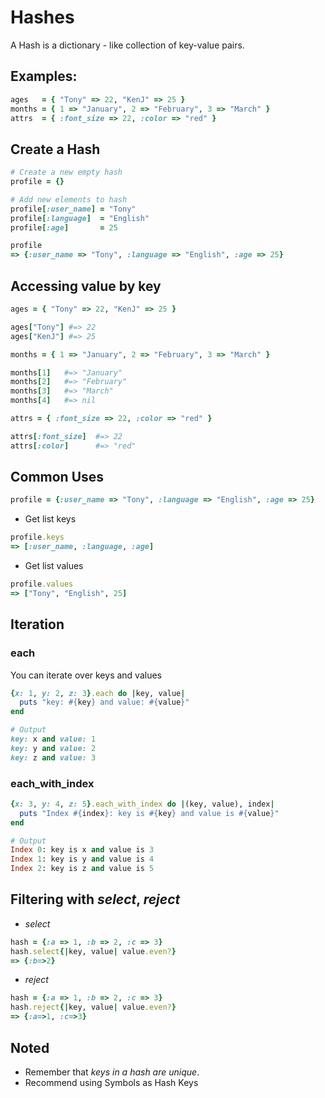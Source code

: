# Hashes

A Hash is a dictionary - like collection of key-value pairs.

## Examples:

```ruby
ages   = { "Tony" => 22, "KenJ" => 25 }
months = { 1 => "January", 2 => "February", 3 => "March" }
attrs  = { :font_size => 22, :color => "red" }
```

## Create a Hash

```ruby
# Create a new empty hash
profile = {} 

# Add new elements to hash
profile[:user_name] = "Tony"    
profile[:language]  = "English" 
profile[:age]       = 25     

profile
=> {:user_name => "Tony", :language => "English", :age => 25}
```

## Accessing value by key
```ruby
ages = { "Tony" => 22, "KenJ" => 25 }

ages["Tony"] #=> 22
ages["KenJ"] #=> 25
```

```ruby
months = { 1 => "January", 2 => "February", 3 => "March" }

months[1]   #=> "January"
months[2]   #=> "February"
months[3]   #=> "March"
months[4]   #=> nil
```

```ruby
attrs = { :font_size => 22, :color => "red" }

attrs[:font_size]  #=> 22
attrs[:color]      #=> "red"
```

## Common Uses
```ruby
profile = {:user_name => "Tony", :language => "English", :age => 25}
```

- Get list keys

```ruby
profile.keys 
=> [:user_name, :language, :age]
```

- Get list values

```ruby
profile.values
=> ["Tony", "English", 25]
``` 

## Iteration
### each
You can iterate over keys and values

```ruby
{x: 1, y: 2, z: 3}.each do |key, value|
  puts "key: #{key} and value: #{value}"
end

# Output
key: x and value: 1
key: y and value: 2
key: z and value: 3
```

### each_with_index

```ruby
{x: 3, y: 4, z: 5}.each_with_index do |(key, value), index| 
  puts "Index #{index}: key is #{key} and value is #{value}"
end

# Output
Index 0: key is x and value is 3
Index 1: key is y and value is 4
Index 2: key is z and value is 5
```

## Filtering with *select*, *reject*
- *select* 

```ruby
hash = {:a => 1, :b => 2, :c => 3}
hash.select{|key, value| value.even?}   
=> {:b=>2}
```

- *reject*

```ruby
hash = {:a => 1, :b => 2, :c => 3}
hash.reject{|key, value| value.even?}   
=> {:a=>1, :c=>3}
```

## Noted
- Remember that *keys in a hash are unique*.
- Recommend using Symbols as Hash Keys
